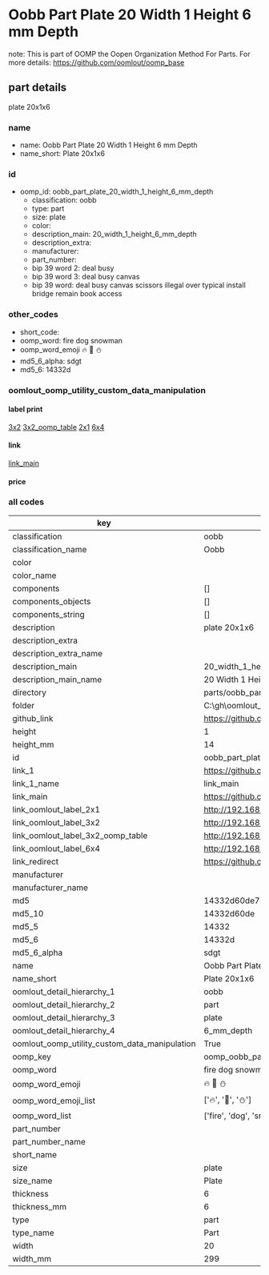 # Oobb Part Plate 20 Width 1 Height 6 mm Depth  

note: This is part of OOMP the Oopen Organization Method For Parts. For more details: https://github.com/oomlout/oomp_base

##  part details
  



plate 20x1x6



### name
* name: Oobb Part Plate 20 Width 1 Height 6 mm Depth
* name_short: Plate 20x1x6 
### id
* oomp_id: oobb_part_plate_20_width_1_height_6_mm_depth
  * classification: oobb
  * type: part
  * size: plate
  * color: 
  * description_main: 20_width_1_height_6_mm_depth
  * description_extra: 
  * manufacturer: 
  * part_number: 
  * bip 39 word 2: deal busy
  * bip 39 word 3: deal busy canvas
  * bip 39 word: deal busy canvas scissors illegal over typical install bridge remain book access

### other_codes
* short_code: 
* oomp_word: fire dog snowman
* oomp_word_emoji :fire: :dog: :snowman:
* md5_6_alpha: sdgt
* md5_6: 14332d






### oomlout_oomp_utility_custom_data_manipulation
#### label print
[3x2](http://192.168.1.245:1112/?label=oomp%20sdgt)
[3x2_oomp_table](http://192.168.1.108:1112/?label=oomp%20sdgt)
[2x1](http://192.168.1.242:1112/?label=oomp%20sdgt)
[6x4](http://192.168.1.55:1112/?label=oomp%20sdgt)    

#### link

[link_main](https://github.com/oomlout/oomlout_oobb_version_4_generated_parts/tree/main/navigation_oomp/oobb/part/plate/20_width_1_height_6_mm_depth/part)                              

#### price







### all codes 
| key | value |  
| --- | --- |  
| classification | oobb |  
| classification_name | Oobb |  
| color |  |  
| color_name |  |  
| components | [] |  
| components_objects | [] |  
| components_string | [] |  
| description | plate 20x1x6 |  
| description_extra |  |  
| description_extra_name |  |  
| description_main | 20_width_1_height_6_mm_depth |  
| description_main_name | 20 Width 1 Height 6 mm Depth |  
| directory | parts/oobb_part_plate_20_width_1_height_6_mm_depth |  
| folder | C:\gh\oomlout_oobb_version_4_generated_parts\parts\oobb_part_plate_20_width_1_height_6_mm_depth |  
| github_link | https://github.com/oomlout/oomlout_oomp_part_src/tree/main/parts/oobb_part_plate_20_width_1_height_6_mm_depth |  
| height | 1 |  
| height_mm | 14 |  
| id | oobb_part_plate_20_width_1_height_6_mm_depth |  
| link_1 | https://github.com/oomlout/oomlout_oobb_version_4_generated_parts/tree/main/navigation_oomp/oobb/part/plate/20_width_1_height_6_mm_depth/part |  
| link_1_name | link_main |  
| link_main | https://github.com/oomlout/oomlout_oobb_version_4_generated_parts/tree/main/navigation_oomp/oobb/part/plate/20_width_1_height_6_mm_depth/part |  
| link_oomlout_label_2x1 | http://192.168.1.242:1112/?label=oomp%20sdgt |  
| link_oomlout_label_3x2 | http://192.168.1.245:1112/?label=oomp%20sdgt |  
| link_oomlout_label_3x2_oomp_table | http://192.168.1.108:1112/?label=oomp%20sdgt |  
| link_oomlout_label_6x4 | http://192.168.1.55:1112/?label=oomp%20sdgt |  
| link_redirect | https://github.com/oomlout/oomlout_oobb_version_4_generated_parts/tree/main/parts/oobb_plate_20_01_06 |  
| manufacturer |  |  
| manufacturer_name |  |  
| md5 | 14332d60de757d7e77b88c104347c9c1 |  
| md5_10 | 14332d60de |  
| md5_5 | 14332 |  
| md5_6 | 14332d |  
| md5_6_alpha | sdgt |  
| name | Oobb Part Plate 20 Width 1 Height 6 mm Depth |  
| name_short | Plate 20x1x6  |  
| oomlout_detail_hierarchy_1 | oobb |  
| oomlout_detail_hierarchy_2 | part |  
| oomlout_detail_hierarchy_3 | plate |  
| oomlout_detail_hierarchy_4 | 6_mm_depth |  
| oomlout_oomp_utility_custom_data_manipulation | True |  
| oomp_key | oomp_oobb_part_plate_20_width_1_height_6_mm_depth |  
| oomp_word | fire dog snowman |  
| oomp_word_emoji | :fire: :dog: :snowman: |  
| oomp_word_emoji_list | [':fire:', ':dog:', ':snowman:'] |  
| oomp_word_list | ['fire', 'dog', 'snowman'] |  
| part_number |  |  
| part_number_name |  |  
| short_name |  |  
| size | plate |  
| size_name | Plate |  
| thickness | 6 |  
| thickness_mm | 6 |  
| type | part |  
| type_name | Part |  
| width | 20 |  
| width_mm | 299 |  
